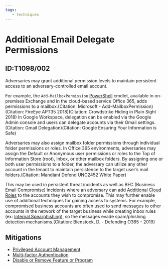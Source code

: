 ```yaml
---
tags:
   - techniques
---
```

# Additional Email Delegate Permissions
## ID:T1098/002
Adversaries may grant additional permission levels to maintain persistent access to an adversary-controlled email account. 

For example, the <code>Add-MailboxPermission</code> [PowerShell](techniques/T1059/001) cmdlet, available in on-premises Exchange and in the cloud-based service Office 365, adds permissions to a mailbox.(Citation: Microsoft - Add-MailboxPermission)(Citation: FireEye APT35 2018)(Citation: Crowdstrike Hiding in Plain Sight 2018) In Google Workspace, delegation can be enabled via the Google Admin console and users can delegate accounts via their Gmail settings.(Citation: Gmail Delegation)(Citation: Google Ensuring Your Information is Safe) 

Adversaries may also assign mailbox folder permissions through individual folder permissions or roles. In Office 365 environments, adversaries may assign the Default or Anonymous user permissions or roles to the Top of Information Store (root), Inbox, or other mailbox folders. By assigning one or both user permissions to a folder, the adversary can utilize any other account in the tenant to maintain persistence to the target user’s mail folders.(Citation: Mandiant Defend UNC2452 White Paper)

This may be used in persistent threat incidents as well as BEC (Business Email Compromise) incidents where an adversary can add [Additional Cloud Roles](techniques/T1098/003) to the accounts they wish to compromise. This may further enable use of additional techniques for gaining access to systems. For example, compromised business accounts are often used to send messages to other accounts in the network of the target business while creating inbox rules (ex: [Internal Spearphishing](techniques/T1534)), so the messages evade spam/phishing detection mechanisms.(Citation: Bienstock, D. - Defending O365 - 2019)
## Mitigations
* [Privileged Account Management](mitigations/M1026)
* [Multi-factor Authentication](mitigations/M1032)
* [Disable or Remove Feature or Program](mitigations/M1042)
